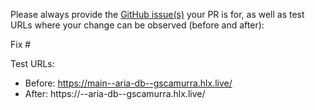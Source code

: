 Please always provide the [GitHub issue(s)](../issues) your PR is for, as well as test URLs where your change can be observed (before and after):

Fix #<gh-issue-id>

Test URLs:
- Before: https://main--aria-db--gscamurra.hlx.live/
- After: https://<branch>--aria-db--gscamurra.hlx.live/
